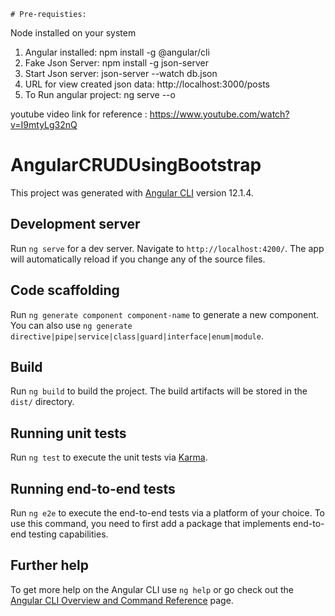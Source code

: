     # Pre-requisties:
Node installed on your system
1. Angular installed: npm install -g @angular/cli
2. Fake Json Server: npm install -g json-server
3. Start Json server: json-server --watch db.json
4. URL for view created json data: http://localhost:3000/posts
5. To Run angular project: ng serve --o

youtube video link for reference : https://www.youtube.com/watch?v=I9mtyLg32nQ 

# AngularCRUDUsingBootstrap

This project was generated with [Angular CLI](https://github.com/angular/angular-cli) version 12.1.4.

## Development server

Run `ng serve` for a dev server. Navigate to `http://localhost:4200/`. The app will automatically reload if you change any of the source files.

## Code scaffolding

Run `ng generate component component-name` to generate a new component. You can also use `ng generate directive|pipe|service|class|guard|interface|enum|module`.

## Build

Run `ng build` to build the project. The build artifacts will be stored in the `dist/` directory.

## Running unit tests

Run `ng test` to execute the unit tests via [Karma](https://karma-runner.github.io).

## Running end-to-end tests

Run `ng e2e` to execute the end-to-end tests via a platform of your choice. To use this command, you need to first add a package that implements end-to-end testing capabilities.

## Further help

To get more help on the Angular CLI use `ng help` or go check out the [Angular CLI Overview and Command Reference](https://angular.io/cli) page.
